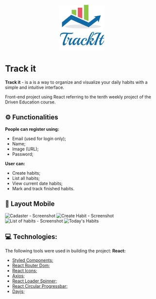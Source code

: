 <p align="center">
  <img width="150" height="150" src="https://github.com/Francksuel/projeto10-trackit/blob/main/src/components/assets/group8.png">
</p>

# Track it

**Track it** - is a is a way to organize and visualize your daily habits with a simple and intuitive interface.

Front-end project using React referring to the tenth weekly project of the Driven Education course.

## ⚙️ Functionalities

**People can register using:**

- Email (used for login only);
- Name;
- Image (URL);
- Password;

**User can:**

- Create habits;
- List all habits;
- View current date habits;
- Mark and track finished habits.

## 📱 Layout Mobile

![Cadaster - Screenshot](https://user-images.githubusercontent.com/107144900/194442947-2fbbdd07-2c20-459f-986f-04c726a014ec.png)
![Create Habit - Screenshot](https://user-images.githubusercontent.com/107144900/194439826-b7fa84ec-e3d5-4bb5-b16c-5c16f821b660.png)
![List of habits - Screenshot](https://user-images.githubusercontent.com/107144900/194439912-4204da3f-ec88-4903-ace7-5266c098122b.png)
![Today's Habits](https://user-images.githubusercontent.com/107144900/194439988-64a63c42-ca42-4398-a744-ce05994b0419.png)

## 💻 Technologies:
The following tools were used in building the project:
**React:**
- [Styled Components;](https://www.npmjs.com/package/styled-components)
- [React Router Dom;](https://www.npmjs.com/package/react-router-dom)
- [React Icons;](https://www.npmjs.com/package/react-icons)
- [Axios;](https://www.npmjs.com/package/axios)
- [React Loader Spinner;](https://www.npmjs.com/package/react-loader-spinner)
- [React Circular Progressbar;](https://www.npmjs.com/package/react-circular-progressbar)
- [Dayjs;](https://day.js.org/)<br/>


